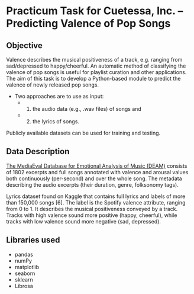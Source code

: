 # Practicum Task for Cuetessa, Inc. – Predicting Valence of Pop Songs

## Objective

Valence describes the musical positiveness of a track, e.g. ranging from sad/depressed to happy/cheerful.  An automatic method of classifying the valence of pop songs is useful for playlist curation and other applications.  The aim of this task is to develop a Python-based module to predict the valence of newly released pop songs.  

- Two approaches are to use as input: 
  - 1) the audio data (e.g., .wav files) of songs and 
  - 2) the lyrics of songs.  
 
Publicly available datasets can be used for training and testing. 

## Data Description


[The MediaEval Database for Emotional Analysis of Music (DEAM)](https://www.kaggle.com/datasets/imsparsh/deam-mediaeval-dataset-emotional-analysis-in-music) 
 consists of 1802 excerpts and full songs annotated with valence and arousal values both continuously (per-second) and over the whole song. The metadata describing the audio excerpts (their duration, genre, folksonomy tags).



Lyrics dataset found on Kaggle that contains full lyrics and labels of more than 150,000 songs [6]. The label is the Spotify valence attribute, ranging from 0 to 1. It describes the musical positiveness conveyed by a track. Tracks with high valence sound more positive (happy, cheerful), while tracks with low valence sound more negative (sad, depressed).


## Libraries used
- pandas
- numPy
- matplotlib
- seaborn
- sklearn
- Librosa

